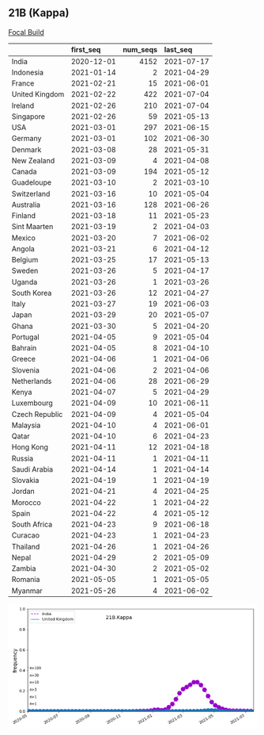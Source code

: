 

## 21B (Kappa)
[Focal Build](https://nextstrain.org/groups/neherlab/ncov/21B.Kappa)

|                | first_seq   |   num_seqs | last_seq   |
|:---------------|:------------|-----------:|:-----------|
| India          | 2020-12-01  |       4152 | 2021-07-17 |
| Indonesia      | 2021-01-14  |          2 | 2021-04-29 |
| France         | 2021-02-21  |         15 | 2021-06-01 |
| United Kingdom | 2021-02-22  |        422 | 2021-07-04 |
| Ireland        | 2021-02-26  |        210 | 2021-07-04 |
| Singapore      | 2021-02-26  |         59 | 2021-05-13 |
| USA            | 2021-03-01  |        297 | 2021-06-15 |
| Germany        | 2021-03-01  |        102 | 2021-06-30 |
| Denmark        | 2021-03-08  |         28 | 2021-05-31 |
| New Zealand    | 2021-03-09  |          4 | 2021-04-08 |
| Canada         | 2021-03-09  |        194 | 2021-05-12 |
| Guadeloupe     | 2021-03-10  |          2 | 2021-03-10 |
| Switzerland    | 2021-03-16  |         10 | 2021-05-04 |
| Australia      | 2021-03-16  |        128 | 2021-06-26 |
| Finland        | 2021-03-18  |         11 | 2021-05-23 |
| Sint Maarten   | 2021-03-19  |          2 | 2021-04-03 |
| Mexico         | 2021-03-20  |          7 | 2021-06-02 |
| Angola         | 2021-03-21  |          6 | 2021-04-12 |
| Belgium        | 2021-03-25  |         17 | 2021-05-13 |
| Sweden         | 2021-03-26  |          5 | 2021-04-17 |
| Uganda         | 2021-03-26  |          1 | 2021-03-26 |
| South Korea    | 2021-03-26  |         12 | 2021-04-27 |
| Italy          | 2021-03-27  |         19 | 2021-06-03 |
| Japan          | 2021-03-29  |         20 | 2021-05-07 |
| Ghana          | 2021-03-30  |          5 | 2021-04-20 |
| Portugal       | 2021-04-05  |          9 | 2021-05-04 |
| Bahrain        | 2021-04-05  |          8 | 2021-04-10 |
| Greece         | 2021-04-06  |          1 | 2021-04-06 |
| Slovenia       | 2021-04-06  |          2 | 2021-04-06 |
| Netherlands    | 2021-04-06  |         28 | 2021-06-29 |
| Kenya          | 2021-04-07  |          5 | 2021-04-29 |
| Luxembourg     | 2021-04-09  |         10 | 2021-06-11 |
| Czech Republic | 2021-04-09  |          4 | 2021-05-04 |
| Malaysia       | 2021-04-10  |          4 | 2021-06-01 |
| Qatar          | 2021-04-10  |          6 | 2021-04-23 |
| Hong Kong      | 2021-04-11  |         12 | 2021-04-18 |
| Russia         | 2021-04-11  |          1 | 2021-04-11 |
| Saudi Arabia   | 2021-04-14  |          1 | 2021-04-14 |
| Slovakia       | 2021-04-19  |          1 | 2021-04-19 |
| Jordan         | 2021-04-21  |          4 | 2021-04-25 |
| Morocco        | 2021-04-22  |          1 | 2021-04-22 |
| Spain          | 2021-04-22  |          4 | 2021-05-12 |
| South Africa   | 2021-04-23  |          9 | 2021-06-18 |
| Curacao        | 2021-04-23  |          1 | 2021-04-23 |
| Thailand       | 2021-04-26  |          1 | 2021-04-26 |
| Nepal          | 2021-04-29  |          2 | 2021-05-09 |
| Zambia         | 2021-04-30  |          2 | 2021-05-02 |
| Romania        | 2021-05-05  |          1 | 2021-05-05 |
| Myanmar        | 2021-05-26  |          4 | 2021-06-02 |

![Overall trends 21B.Kappa](/overall_trends_figures/overall_trends_21B.Kappa.png)